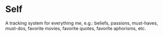 Self
====

A tracking system for everything me, e.g.: beliefs, passions, must-haves, must-dos, favorite movies, favorite quotes, favorite aphorisms, etc.